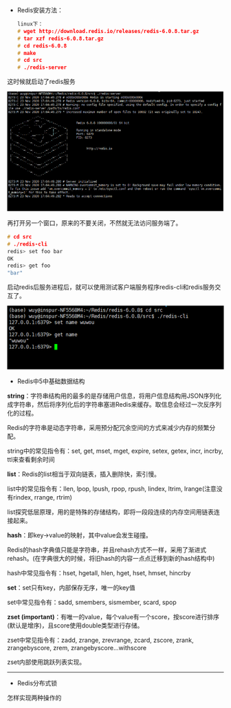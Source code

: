 - Redis安装方法：
  
  ```cpp
  linux下：
  # wget http://download.redis.io/releases/redis-6.0.8.tar.gz
  # tar xzf redis-6.0.8.tar.gz
  # cd redis-6.0.8
  # make
  # cd src
  # ./redis-server     
  ```

这时候就启动了redis服务

![](https://github.com/wuwou/tools/blob/master/image/1123_1.PNG)

再打开另一个窗口，原来的不要关闭，不然就无法访问服务端了。

```cpp
# cd src
# ./redis-cli
redis> set foo bar
OK
redis> get foo
"bar"
```

启动redis后服务进程后，就可以使用测试客户端服务程序redis-cli和redis服务交互了。

![](https://github.com/wuwou/tools/blob/master/image/1123_2.PNG)

- Redis中5中基础数据结构

**string**：字符串结构用的最多的是存储用户信息，将用户信息结构用JSON序列化成字符串，然后将序列化后的字符串塞进Redis来缓存。取信息会经过一次反序列化的过程。

Redis的字符串是动态字符串，采用预分配冗余空间的方式来减少内存的频繁分配。

string中的常见指令有：set, get, mset, mget, expire, setex, getex, incr, incrby, ttl来查看剩余时间

**list**：Redis的list相当于双向链表，插入删除快，索引慢。

list中的常见指令有：llen, lpop, lpush, rpop, rpush, lindex, ltrim, lrange(注意没有rindex, rrange, rtrim)

list探究低层原理，用的是特殊的存储结构，即将一段段连续的内存空间用链表连接起来。

**hash**：即key->value的映射，其中value会发生碰撞。

Redis的hash字典值只能是字符串，并且rehash方式不一样，采用了渐进式rehash。(在字典很大的时候，将旧hash的内容一点点迁移到新的hash结构中)

hash中常见指令有：hset, hgetall, hlen, hget, hset, hmset, hincrby

**set**：set只有key，内部保存无序，唯一的key值

set中常见指令有：sadd, smembers, sismember, scard, spop

**zset (important)**：有唯一的value，每个value有一个score，按score进行排序(默认是增序)，且score使用double类型进行存储。

zset中常见指令有：zadd, zrange, zrevrange, zcard, zscore, zrank, zrangebyscore, zrem, zrangebyscore...withscore

zset内部使用跳跃列表实现。

---

- Redis分布式锁

怎样实现两种操作的






























